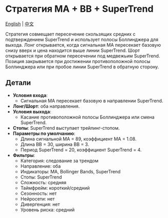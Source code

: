 # Стратегия MA + BB + SuperTrend
[English](README.md) | [中文](README_cn.md)

Стратегия совмещает пересечение скользящих средних с подтверждением
SuperTrend и использует полосы Боллинджера для выхода. Лонг открывается,
когда сигнальная MA пересекает базовую снизу вверх и цена находится выше
линии SuperTrend. Шорт открывается при обратном пересечении под медвежьим
SuperTrend. Позиция закрывается при достижении противоположной полосы
Боллинджера или при пробое линии SuperTrend в обратную сторону.

## Детали

- **Условия входа**:
  - Сигнальная MA пересекает базовую в направлении SuperTrend.
- **Лонг/Шорт**: оба направления.
- **Условия выхода**:
  - Касание противоположной полосы Боллинджера или смена SuperTrend.
- **Стопы**: SuperTrend выступает трейлинг-стопом.
- **Параметры по умолчанию**:
  - Длина сигнальной MA = 89, коэффициент MA = 1.08.
  - Длина BB = 30, ширина BB = 3.
  - Период SuperTrend = 20, коэффициент SuperTrend = 4.
- **Фильтры**:
  - Категория: следование за трендом
  - Направление: оба
  - Индикаторы: MA, Bollinger Bands, SuperTrend
  - Стопы: SuperTrend
  - Сложность: средняя
  - Таймфрейм: короткий/средний
  - Сезонность: нет
  - Нейросети: нет
  - Дивергенция: нет
  - Уровень риска: средний
